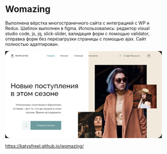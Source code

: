 # Womazing
Выполнена вёрстка многостраничного сайта с интеграцией с WP и Redux. Шаблон выполнен в figma. Использовались: редактор visual studio code, js, jq, slick-slider, валидация форм с помощью validator, отправка форм без перезагрузки страницы с помощью ajax. Сайт полностью адаптирован.

![Image](https://github.com/KatySFreel/womazing/raw/main/preview.png)

https://katysfreel.github.io/womazing/
